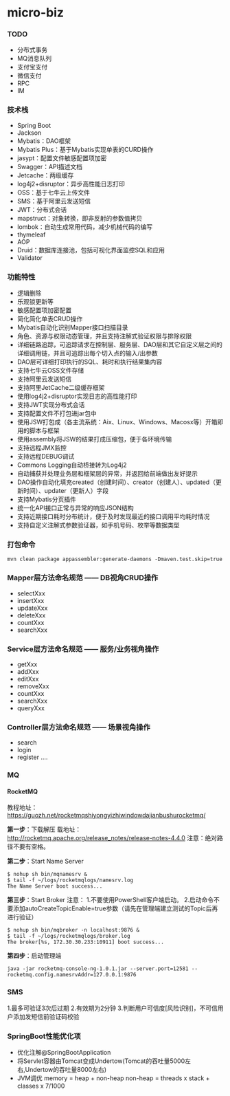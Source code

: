 # micro-biz

### TODO
- 分布式事务
- MQ消息队列
- 支付宝支付
- 微信支付
- RPC
- IM


### 技术栈
- Spring Boot
- Jackson
- Mybatis：DAO框架
- Mybatis Plus：基于Mybatis实现单表的CURD操作
- jasypt：配置文件敏感配置项加密
- Swagger：API描述文档
- Jetcache：两级缓存
- log4j2+disruptor：异步高性能日志打印
- OSS：基于七牛云上传文件
- SMS：基于阿里云发送短信
- JWT：分布式会话
- mapstruct：对象转换，即非反射的参数值拷贝
- lombok：自动生成常用代码，减少机械代码的编写
- thymeleaf
- AOP
- Druid：数据库连接池，包括可视化界面监控SQL和应用
- Validator


### 功能特性
- 逻辑删除
- 乐观锁更新等
- 敏感配置项加密配置
- 简化简化单表CRUD操作
- Mybatis自动化识别Mapper接口扫描目录
- 角色、资源与权限动态管理，并且支持注解式验证权限与排除权限
- 详细链路追踪，可追踪请求在控制层、服务层、DAO层和其它自定义层之间的详细调用链，并且可追踪出每个切入点的输入/出参数
- DAO层可详细打印执行的SQL、耗时和执行结果集内容
- 支持七牛云OSS文件存储
- 支持阿里云发送短信
- 支持阿里JetCache二级缓存框架
- 使用log4j2+disruptor实现日志的高性能打印
- 支持JWT实现分布式会话
- 支持配置文件不打包进jar包中
- 使用JSW打包成（各主流系统：Aix、Linux、Windows、Macosx等）开箱即用的脚本与框架
- 使用assembly将JSW的结果打成压缩包，便于各环境传输
- 支持远程JMX监控
- 支持远程DEBUG调试
- Commons Logging自动桥接转为Log4j2
- 自动捕获并处理业务层和框架层的异常，并返回给前端做出友好提示
- DAO操作自动化填充created（创建时间）、creator（创建人）、updated（更新时间）、updater（更新人）字段
- 支持Mybatis分页插件
- 统一化API接口正常与异常的响应JSON结构
- 支持近期接口耗时分布统计，便于及时发现最近的接口调用平均耗时情况
- 支持自定义注解式参数验证器，如手机号码、枚举等数据类型


### 打包命令

```
mvn clean package appassembler:generate-daemons -Dmaven.test.skip=true
```

### Mapper层方法命名规范 —— DB视角CRUD操作
- selectXxx
- insertXxx
- updateXxx
- deleteXxx
- countXxx
- searchXxx

### Service层方法命名规范 —— 服务/业务视角操作
- getXxx
- addXxx
- editXxx
- removeXxx
- countXxx
- searchXxx
- queryXxx

### Controller层方法命名规范 —— 场景视角操作
- search
- login
- register
....

### MQ
#### RocketMQ
教程地址：https://guozh.net/rocketmqshiyongyizhiwindowdajianbushurocketmq/

**第一步**：下载解压
载地址：http://rocketmq.apache.org/release_notes/release-notes-4.4.0
注意：绝对路径不要有空格。

**第二步**：Start Name Server
```
$ nohup sh bin/mqnamesrv &
$ tail -f ~/logs/rocketmqlogs/namesrv.log
The Name Server boot success...
```

**第三步**：Start Broker
注意：
1.不要使用PowerShell客户端启动。
2.启动命令不要添加autoCreateTopicEnable=true参数（请先在管理端建立测试的Topic后再进行验证）
```
$ nohup sh bin/mqbroker -n localhost:9876 &
$ tail -f ~/logs/rocketmqlogs/broker.log 
The broker[%s, 172.30.30.233:10911] boot success...
```

**第四步**：启动管理端
```
java -jar rocketmq-console-ng-1.0.1.jar --server.port=12581 --rocketmq.config.namesrvAddr=127.0.0.1:9876
```

### SMS
1.最多可验证3次后过期
2.有效期为2分钟
3.判断用户可信度[风险识别]，不可信用户添加发短信前验证码校验

### SpringBoot性能优化项
- 优化注解@SpringBootApplication
- 将Servlet容器由Tomcat变成Undertow(Tomcat的吞吐量5000左右,Undertow的吞吐量8000左右)
- JVM调优
memory = heap + non-heap
non-heap = threads x stack + classes x 7/1000